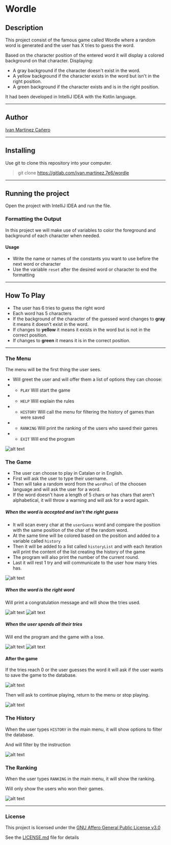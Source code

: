 
# Wordle

## Description
This project consist of the famous game called Wordle where
a random word is generated and the user has X tries to guess
the word.

Based on the character position of the entered word it will display
a colored background on that character. Displaying:
- A gray background if the character doesn't exist in the word.
- A yellow background if the character exists in the word but isn't in the right position.
- A green background if the character exists and is in the right position.

It had been developed in IntelliJ IDEA with the Kotlin language.

---

## Author

[Ivan Martinez Cañero](https://gitlab.com/ivan.martinez.7e6)

---

## Installing

Use git to clone this repository into your computer.

> git clone https://gitlab.com/ivan.martinez.7e6/wordle


---

## Running the project

Open the project with IntelliJ IDEA and run the file.

### Formatting the Output

In this project we will make use of variables to
color the foreground and background of each character
when needed.

#### Usage

* Write the name or names of the constants you want
  to use before the next word or character
* Use the variable `reset` after the desired word or character to end the formatting

---

## How To Play

- The user has 6 tries to guess the right word
- Each word has 5 characters
- If the background of the character of the guessed word
  changes to **gray** it means it doesn't exist in the word.
- If changes to **yellow** it means it exists in
  the word but is not in the correct position.
- If  changes to **green** it means it is in the
  correct position.

---
### The Menu
The menu will be the first thing the user sees.
- Will greet the user and will offer them a list of options they can choose:
- - `PLAY` Will start the game
- - `HELP` Will explain the rules
- - `HISTORY` Will call the menu for filtering the history of games than were saved
- - `RANKING` Will print the ranking of the users who saved their games
- - `EXIT` Will end the program

![alt text](img/wordleMenu.png "Main menu")



### The Game
- The user can choose to play in Catalan or in English.
- First will ask the user to type their username.
- Then will take a random word from the `wordPool` of the choosen language and will ask the user for a word.
- If the word doesn't have a length of 5 chars or has chars that aren't alphabetical, it will throw a warning and will ask
  for a word again.

##### When the word is accepted and isn't the right guess

- It will scan every char at the `userGuess` word and compare
  the position with the same position of the char of the random
  word.
- At the same time will be colored based on the position and added
  to a variable called `history`
- Then it will be added to a list called `historyList` and with each iteration will print the content
  of the list creating the history of the game
- The program will also print the number of the current round.
- Last it will rest 1 try and will communicate to the user how many tries has.

![alt text](img/wordleColors.png "Colored characters") 


##### When the word is the right word

Will print a congratulation message and will show the tries used.

![alt text](img/wordleRounds.png "History")
![alt text](img/wordleWin.png "Win message")

##### When the user spends all their tries

Will end the program and the game with a lose.

![alt text](img/wordleRoundsLose.png "History")
![alt text](img/wordleLose.png "Lose message")


#### After the game

If the tries reach 0 or the user guesses the word it will ask if the user wants to 
save the game to the database.

![alt text](img/wordleSave.png "Save")

Then will ask to continue playing,
return to the menu or stop playing.

![alt text](img/finalMenu.png "Menu")

### The History
When the user types `HISTORY` in the main menu, it will
show options to filter the database.

And will filter by the instruction

![alt text](img/wordleFiltering.png "Filter by user")

### The Ranking
When the user types `RANKING` in the main menu, it will
show the ranking.

Will only show the users who won their games.

![alt text](img/wordleRanking.png "Ranking")

---

### License

This project is licensed under the [GNU Affero General Public License v3.0](https://choosealicense.com/licenses/agpl-3.0/) 

See the [LICENSE.md](LICENSE) file for details